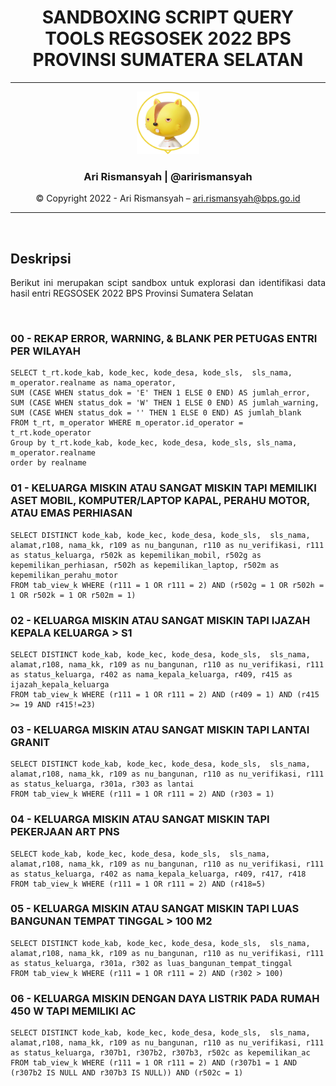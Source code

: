 <div align = "center">

# **SANDBOXING SCRIPT QUERY TOOLS REGSOSEK 2022 BPS PROVINSI SUMATERA SELATAN**

---
<div align = "center">

<img src = "assets/profile.png" width="100" height="100"></img>
### **Ari Rismansyah | @arirismansyah**



© Copyright 2022 - Ari Rismansyah – ari.rismansyah@bps.go.id

---

</div>

</div>


<br>

## **Deskripsi**

<div align = "justify">

Berikut ini merupakan scipt sandbox untuk explorasi dan identifikasi data hasil entri REGSOSEK 2022 BPS Provinsi Sumatera Selatan


</div>

<br>

### 00 - REKAP ERROR, WARNING, & BLANK PER PETUGAS ENTRI PER WILAYAH
```
SELECT t_rt.kode_kab, kode_kec, kode_desa, kode_sls,  sls_nama, m_operator.realname as nama_operator, 
SUM (CASE WHEN status_dok = 'E' THEN 1 ELSE 0 END) AS jumlah_error,
SUM (CASE WHEN status_dok = 'W' THEN 1 ELSE 0 END) AS jumlah_warning,
SUM (CASE WHEN status_dok = '' THEN 1 ELSE 0 END) AS jumlah_blank
FROM t_rt, m_operator WHERE m_operator.id_operator = t_rt.kode_operator 
Group by t_rt.kode_kab, kode_kec, kode_desa, kode_sls, sls_nama, m_operator.realname
order by realname

```
### 01 - KELUARGA MISKIN ATAU SANGAT MISKIN TAPI MEMILIKI ASET MOBIL, KOMPUTER/LAPTOP KAPAL, PERAHU MOTOR, ATAU EMAS PERHIASAN
```
SELECT DISTINCT kode_kab, kode_kec, kode_desa, kode_sls,  sls_nama, alamat,r108, nama_kk, r109 as nu_bangunan, r110 as nu_verifikasi, r111 as status_keluarga, r502k as kepemilikan_mobil, r502g as kepemilikan_perhiasan, r502h as kepemilikan_laptop, r502m as kepemilikan_perahu_motor
FROM tab_view_k WHERE (r111 = 1 OR r111 = 2) AND (r502g = 1 OR r502h = 1 OR r502k = 1 OR r502m = 1)

```

### 02 - KELUARGA MISKIN ATAU SANGAT MISKIN TAPI IJAZAH KEPALA KELUARGA > S1
```
SELECT DISTINCT kode_kab, kode_kec, kode_desa, kode_sls,  sls_nama, alamat,r108, nama_kk, r109 as nu_bangunan, r110 as nu_verifikasi, r111 as status_keluarga, r402 as nama_kepala_keluarga, r409, r415 as ijazah_kepala_keluarga
FROM tab_view_k WHERE (r111 = 1 OR r111 = 2) AND (r409 = 1) AND (r415 >= 19 AND r415!=23)

```
### 03 - KELUARGA MISKIN ATAU SANGAT MISKIN TAPI LANTAI GRANIT
```
SELECT DISTINCT kode_kab, kode_kec, kode_desa, kode_sls,  sls_nama, alamat,r108, nama_kk, r109 as nu_bangunan, r110 as nu_verifikasi, r111 as status_keluarga, r301a, r303 as lantai
FROM tab_view_k WHERE (r111 = 1 OR r111 = 2) AND (r303 = 1)

```
### 04 - KELUARGA MISKIN ATAU SANGAT MISKIN TAPI PEKERJAAN ART PNS
```
SELECT kode_kab, kode_kec, kode_desa, kode_sls,  sls_nama, alamat,r108, nama_kk, r109 as nu_bangunan, r110 as nu_verifikasi, r111 as status_keluarga, r402 as nama_kepala_keluarga, r409, r417, r418
FROM tab_view_k WHERE (r111 = 1 OR r111 = 2) AND (r418=5)

```
### 05 - KELUARGA MISKIN ATAU SANGAT MISKIN TAPI LUAS BANGUNAN TEMPAT TINGGAL > 100 M2
```
SELECT DISTINCT kode_kab, kode_kec, kode_desa, kode_sls,  sls_nama, alamat,r108, nama_kk, r109 as nu_bangunan, r110 as nu_verifikasi, r111 as status_keluarga, r301a, r302 as luas_bangunan_tempat_tinggal
FROM tab_view_k WHERE (r111 = 1 OR r111 = 2) AND (r302 > 100)

```
### 06 - KELUARGA MISKIN DENGAN DAYA LISTRIK PADA RUMAH 450 W TAPI MEMILIKI AC
```
SELECT DISTINCT kode_kab, kode_kec, kode_desa, kode_sls,  sls_nama, alamat,r108, nama_kk, r109 as nu_bangunan, r110 as nu_verifikasi, r111 as status_keluarga, r307b1, r307b2, r307b3, r502c as kepemilikan_ac
FROM tab_view_k WHERE (r111 = 1 OR r111 = 2) AND (r307b1 = 1 AND (r307b2 IS NULL AND r307b3 IS NULL)) AND (r502c = 1)

```



